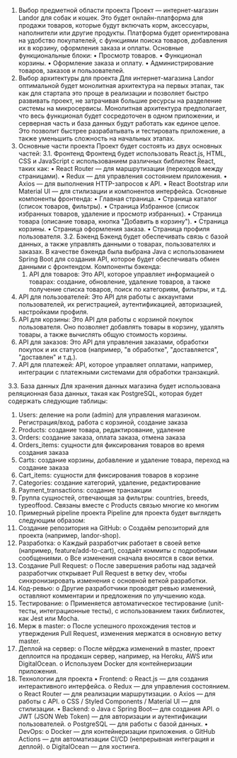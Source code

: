 1. Выбор предметной области проекта
Проект — интернет-магазин Landor для собак и кошек. Это будет онлайн-платформа для продажи товаров, которые будут включать корм, аксессуары, наполнители или другие продукты. Платформа будет ориентирована на удобство покупателей, с функциями поиска товаров, добавления их в корзину, оформления заказа и оплаты.
Основные функциональные блоки:
•	Просмотр товаров.
•	Функционал корзины.
•	Оформление заказа и оплату.
•	Администрирование товаров, заказов и пользователей.
2. Выбор архитектуры для проекта
Для интернет-магазина Landor оптимальной будет монолитная архитектура на первых этапах, так как для стартапа это проще в реализации и позволяет быстро развивать проект, не затрачивая большие ресурсы на разделение системы на микросервисы.
Монолитная архитектура предполагает, что весь функционал будет сосредоточен в одном приложении, и серверная часть и база данных будут работать как единое целое. Это позволит быстрее разрабатывать и тестировать приложение, а также уменьшить сложность на начальных этапах.
3. Основные части проекта
Проект будет состоять из двух основных частей:
3.1. Фронтенд
Фронтенд будет использовать React.js, HTML, CSS и JavaScript с использованием различных библиотек React, таких как:
•	React Router — для маршрутизации (переходов между страницами).
•	Redux — для управления состоянием приложения.
•	Axios — для выполнения HTTP-запросов к API.
•	React Bootstrap или Material UI — для стилизации и компонентов интерфейса.
Основные компоненты фронтенда:
•	Главная страница.
•	Страница каталог (список товаров, фильтры).
•	Страница Избранное (список избранных товаров, удаление и просмотр избранных).
•	Страница товара (описание товара, кнопка "Добавить в корзину").
•	Страница корзины.
•	Страница оформления заказа.
•	Страница профиля пользователя.
3.2. Бэкенд
Бэкенд будет обеспечивать связь с базой данных, а также управлять данными о товарах, пользователях и заказах. В качестве бэкенда была выбрана Java с использованием Spring Boot для создания API, которое будет обеспечивать обмен данными с фронтендом.
Компоненты бэкенда:
	1. API для товаров:
Это API, которое управляет информацией о товарах: создание, обновление, удаление товаров, а также получение списка товаров, поиск по категориям, фильтры, и т.д.
2. API для пользователей:
Это API для работы с аккаунтами пользователей, их регистрацией, аутентификацией, авторизацией, настройками профиля.
3. API для корзины:
Это API для работы с корзиной покупок пользователя. Оно позволяет добавлять товары в корзину, удалять товары, а также вычислять общую стоимость корзины.
4. API для заказов:
Это API для управления заказами, обработки покупок и их статусов (например, "в обработке", "доставляется", "доставлен" и т.д.).
5. API для платежей:
API, которое управляет оплатами, например, интеграции с платежными системами для обработки транзакций.
	
3.3. База данных
Для хранения данных магазина будет использована реляционная база данных, такая как PostgreSQL, которая будет содержать следующие таблицы:
1.	Users: деление на роли (admin) для управления магазином. Регистрация/вход, работа с корзиной, создание заказа
2.	Products: создание товара, редактирование, удаление
3.	Orders: создание заказа, оплата заказа, отмена заказа
4.	Orders_items: сущности для фиксирования товаров во время создания заказа
5.	Carts: создание корзины, добавление и удаление товара, переход на создание заказа
6.	Cart_items: сущности для фиксирования товаров в корзине
7.	Categories: создание категорий, удаление, редактирование
8.	Payment_transactions: создание транзакции
9.	Группа сущностей, отвечающая за фильтры: countries, breeds, typeoffood. Связаны вместе с Products связью многие ко многим
4. Примерный pipeline проекта
Pipeline для проекта будет выглядеть следующим образом:
1.	Создание репозитория на GitHub:
o	Создаём репозиторий для проекта (например, landor-shop).
2.	Разработка:
o	Каждый разработчик работает в своей ветке (например, feature/add-to-cart), создаёт коммиты с подробными сообщениями.
o	Все изменения сначала вносятся в свои ветки.
3.	Создание Pull Request:
o	После завершения работы над задачей разработчик открывает Pull Request в ветку dev, чтобы синхронизировать изменения с основной веткой разработки.
4.	Код-ревью:
o	Другие разработчики проводят ревью изменений, оставляют комментарии и предложения по улучшению кода.
5.	Тестирование:
o	Применяется автоматическое тестирование (unit-тесты, интеграционные тесты), с использованием таких библиотек, как Jest или Mocha.
6.	Мерж в master:
o	После успешного прохождения тестов и утверждения Pull Request, изменения мержатся в основную ветку master.
7.	Деплой на сервер:
o	После мёрджа изменений в master, проект деплоится на продакшн сервер, например, на Heroku, AWS или DigitalOcean.
o	Используем Docker для контейнеризации приложения.
5. Технологии для проекта
•	Frontend:
o	React.js — для создания интерактивного интерфейса.
o	Redux — для управления состоянием.
o	React Router — для реализации маршрутизации.
o	Axios — для работы с API.
o	CSS / Styled Components / Material UI — для стилизации.
•	Backend:
o	Java c Spring Boot— для создания API.
o	JWT (JSON Web Token) — для авторизации и аутентификации пользователей.
o	PostgreSQL — для работы с базой данных.
•	DevOps:
o	Docker — для контейнеризации приложения.
o	GitHub Actions — для автоматизации CI/CD (непрерывная интеграция и деплой).
o	DigitalOcean — для хостинга.
